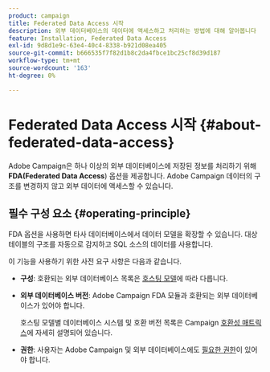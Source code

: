 ```yaml
---
product: campaign
title: Federated Data Access 시작
description: 외부 데이터베이스의 데이터에 액세스하고 처리하는 방법에 대해 알아봅니다
feature: Installation, Federated Data Access
exl-id: 9d8d1e9c-63e4-40c4-8338-b921d08ea405
source-git-commit: b666535f7f82d1b8c2da4fbce1bc25cf8d39d187
workflow-type: tm+mt
source-wordcount: '163'
ht-degree: 0%

---
```


# Federated Data Access 시작 {#about-federated-data-access}



Adobe Campaign은 하나 이상의 외부 데이터베이스에 저장된 정보를 처리하기 위해 **FDA(Federated Data Access**) 옵션을 제공합니다. Adobe Campaign 데이터의 구조를 변경하지 않고 외부 데이터에 액세스할 수 있습니다.

## 필수 구성 요소 {#operating-principle}

FDA 옵션을 사용하면 타사 데이터베이스에서 데이터 모델을 확장할 수 있습니다. 대상 테이블의 구조를 자동으로 감지하고 SQL 소스의 데이터를 사용합니다.

이 기능을 사용하기 위한 사전 요구 사항은 다음과 같습니다.

* **구성**: 호환되는 외부 데이터베이스 목록은 [호스팅 모델](../../installation/using/hosting-models.md)에 따라 다릅니다.
* **외부 데이터베이스 버전**: Adobe Campaign FDA 모듈과 호환되는 외부 데이터베이스가 있어야 합니다.

  호스팅 모델별 데이터베이스 시스템 및 호환 버전 목록은 Campaign [호환성 매트릭스](../../rn/using/compatibility-matrix.md#FederatedDataAccessFDA)에 자세히 설명되어 있습니다.

* **권한**: 사용자는 Adobe Campaign 및 외부 데이터베이스에도 [필요한 권한](../../installation/using/remote-database-access-rights.md)이 있어야 합니다.

